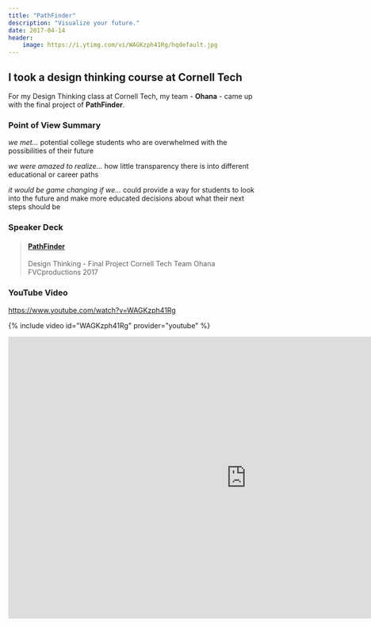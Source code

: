```yaml
---
title: "PathFinder"
description: "Visualize your future."
date: 2017-04-14
header:
    image: https://i.ytimg.com/vi/WAGKzph41Rg/hqdefault.jpg
---
```


## I took a design thinking course at Cornell Tech

For my Design Thinking class at Cornell Tech, my team - **Ohana** - came up with the final project of **PathFinder**.

### Point of View Summary

*we met...* potential college students who are overwhelmed with the possibilities of their future

*we were amazed to realize...* how little transparency there is into different educational or career paths

*it would be game changing if we...* could provide a way for students to look into the future and make more educated decisions about what their next steps should be

### Speaker Deck

<blockquote class="embedly-card"><h4><a href="https://speakerdeck.com/fvcproductions/pathfinder">PathFinder</a></h4><p>Design Thinking - Final Project Cornell Tech Team Ohana FVCproductions 2017</p></blockquote>

### YouTube Video

https://www.youtube.com/watch?v=WAGKzph41Rg

{% include video id="WAGKzph41Rg" provider="youtube" %}

<iframe src="https://docs.google.com/presentation/d/1iXwT_7DLmWthb0U6hnaXw-9znLwW2533pzenyCPp0Pw/embed?start=false&loop=false&delayms=3000" frameborder="0" width="960" height="569" allowfullscreen="true" mozallowfullscreen="true" webkitallowfullscreen="true"></iframe>